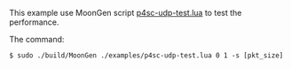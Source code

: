 This example use MoonGen script [p4sc-udp-test.lua](https://github.com/Wasdns/packet-configurations/blob/master/moongen/p4sc-udp-test.lua)
to test the performance.

The command:

```
$ sudo ./build/MoonGen ./examples/p4sc-udp-test.lua 0 1 -s [pkt_size]
```

